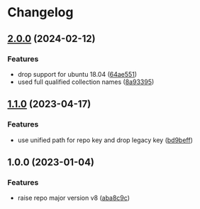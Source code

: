 # Changelog

## [2.0.0](https://github.com/rolehippie/auditbeat/compare/v1.1.0...v2.0.0) (2024-02-12)


### Features

* drop support for ubuntu 18.04 ([64ae551](https://github.com/rolehippie/auditbeat/commit/64ae5510aa87378a5ca2d3732cd214dabc72709f))
* used full qualified collection names ([8a93395](https://github.com/rolehippie/auditbeat/commit/8a93395b0d8e69acf8818cde5fceab4b3431253a))

## [1.1.0](https://github.com/rolehippie/auditbeat/compare/v1.0.0...v1.1.0) (2023-04-17)


### Features

* use unified path for repo key and drop legacy key ([bd9beff](https://github.com/rolehippie/auditbeat/commit/bd9beff2622ee54166ef48ad6587e70327449ecf))

## 1.0.0 (2023-01-04)


### Features

* raise repo major version v8 ([aba8c9c](https://github.com/rolehippie/auditbeat/commit/aba8c9ce512d6116c22794415bf6bcd840eac968))
